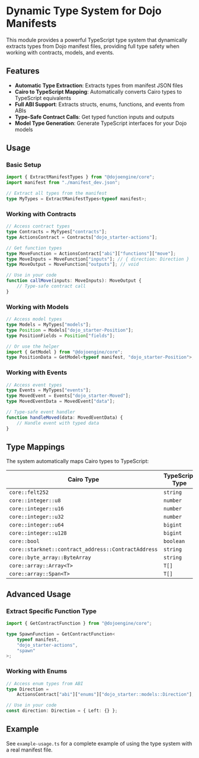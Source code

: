 # Dynamic Type System for Dojo Manifests

This module provides a powerful TypeScript type system that dynamically extracts types from Dojo manifest files, providing full type safety when working with contracts, models, and events.

## Features

- **Automatic Type Extraction**: Extracts types from manifest JSON files
- **Cairo to TypeScript Mapping**: Automatically converts Cairo types to TypeScript equivalents
- **Full ABI Support**: Extracts structs, enums, functions, and events from ABIs
- **Type-Safe Contract Calls**: Get typed function inputs and outputs
- **Model Type Generation**: Generate TypeScript interfaces for your Dojo models

## Usage

### Basic Setup

```typescript
import { ExtractManifestTypes } from "@dojoengine/core";
import manifest from "./manifest_dev.json";

// Extract all types from the manifest
type MyTypes = ExtractManifestTypes<typeof manifest>;
```

### Working with Contracts

```typescript
// Access contract types
type Contracts = MyTypes["contracts"];
type ActionsContract = Contracts["dojo_starter-actions"];

// Get function types
type MoveFunction = ActionsContract["abi"]["functions"]["move"];
type MoveInputs = MoveFunction["inputs"]; // { direction: Direction }
type MoveOutput = MoveFunction["outputs"]; // void

// Use in your code
function callMove(inputs: MoveInputs): MoveOutput {
    // Type-safe contract call
}
```

### Working with Models

```typescript
// Access model types
type Models = MyTypes["models"];
type Position = Models["dojo_starter-Position"];
type PositionFields = Position["fields"];

// Or use the helper
import { GetModel } from "@dojoengine/core";
type PositionData = GetModel<typeof manifest, "dojo_starter-Position">;
```

### Working with Events

```typescript
// Access event types
type Events = MyTypes["events"];
type MovedEvent = Events["dojo_starter-Moved"];
type MovedEventData = MovedEvent["data"];

// Type-safe event handler
function handleMoved(data: MovedEventData) {
    // Handle event with typed data
}
```

## Type Mappings

The system automatically maps Cairo types to TypeScript:

| Cairo Type                                          | TypeScript Type |
| --------------------------------------------------- | --------------- |
| `core::felt252`                                     | `string`        |
| `core::integer::u8`                                 | `number`        |
| `core::integer::u16`                                | `number`        |
| `core::integer::u32`                                | `number`        |
| `core::integer::u64`                                | `bigint`        |
| `core::integer::u128`                               | `bigint`        |
| `core::bool`                                        | `boolean`       |
| `core::starknet::contract_address::ContractAddress` | `string`        |
| `core::byte_array::ByteArray`                       | `string`        |
| `core::array::Array<T>`                             | `T[]`           |
| `core::array::Span<T>`                              | `T[]`           |

## Advanced Usage

### Extract Specific Function Type

```typescript
import { GetContractFunction } from "@dojoengine/core";

type SpawnFunction = GetContractFunction<
    typeof manifest,
    "dojo_starter-actions",
    "spawn"
>;
```

### Working with Enums

```typescript
// Access enum types from ABI
type Direction =
    ActionsContract["abi"]["enums"]["dojo_starter::models::Direction"];

// Use in your code
const direction: Direction = { Left: {} };
```

## Example

See `example-usage.ts` for a complete example of using the type system with a real manifest file.

